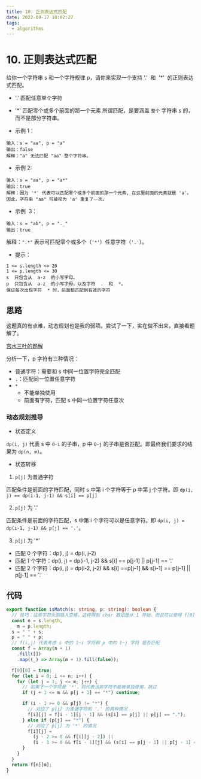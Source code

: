 ```yaml
---
title: 10. 正则表达式匹配
date: 2022-09-17 10:02:27
tags:
  - algorithms
---
```


# 10. 正则表达式匹配

给你一个字符串 s 和一个字符规律 p，请你来实现一个支持 '.'  和  '\*'  的正则表达式匹配。

- '.' 匹配任意单个字符
- '\*' 匹配零个或多个前面的那一个元素
  所谓匹配，是要涵盖 `整个` 字符串 s 的，而不是部分字符串。

- 示例 1：

```
输入：s = "aa", p = "a"
输出：false
解释："a" 无法匹配 "aa" 整个字符串。
```

- 示例 2:

```
输入：s = "aa", p = "a*"
输出：true
解释：因为 '*' 代表可以匹配零个或多个前面的那一个元素, 在这里前面的元素就是 'a'。因此，字符串 "aa" 可被视为 'a' 重复了一次。
```

- 示例  3：

```
输入：s = "ab", p = "._"
输出：true
```

解释：`".*"` 表示可匹配零个或多个（`'*'`）任意字符（`'.'`）。

- 提示：

```
1 <= s.length <= 20
1 <= p.length <= 30
s  只包含从  a-z  的小写字母。
p  只包含从  a-z  的小写字母，以及字符  .  和  *。
保证每次出现字符  * 时，前面都匹配到有效的字符
```

## 思路

这题真的有点难，动态规划也是我的弱项。尝试了一下，实在做不出来，直接看题解了。

[宫水三叶的题解](https://leetcode.cn/problems/regular-expression-matching/solution/shua-chuan-lc-dong-tai-gui-hua-jie-fa-by-zn9w/)

分析一下，p 字符有三种情况：

- 普通字符：需要和 s 中同一位置字符完全匹配
- `.`：匹配同一位置任意字符
- `*`
  - 不能单独使用
  - 前面有字符，匹配 s 中同一位置字符任意次

### 动态规划推导

- 状态定义

`dp(i, j)` 代表 s 中 `0-i` 的子串，p 中 `0-j` 的子串是否匹配。即最终我们要求的结果为 `dp(n, m)`。

- 状态转移

1. `p[j]` 为普通字符

匹配条件是前面的字符匹配，同时 s 中第 i 个字符等于 p 中第 j 个字符。即 `dp(i, j) == dp(i-1, j-1) && s[i] == p[j]`

2. `p[j]` 为 '.'

匹配条件是前面的字符匹配，s 中第 i 个字符可以是任意字符。即 `dp(i, j) = dp(i-1, j-1) && p[j] == '.'`。

3. `p[j]` 为 '\*'

- 匹配 0 个字符：dp(i, j) = dp(i, j-2)
- 匹配 1 个字符：dp(i, j) = dp(i-1, j-2) && s[i] == p[j-1] || p[j-1] == '.'
- 匹配 2 个字符：dp(i, j) = dp(i-2, j-2) && s[i] ==p[j-1]
  && s[i-1] == p[j-1] || p[j-1] == '.'

## 代码

```ts
export function isMatch(s: string, p: string): boolean {
  // 技巧：往原字符头部插入空格，这样得到 char 数组是从 1 开始，而且可以使得 f[0][0] = true，可以将 true 这个结果滚动下去
  const n = s.length,
    m = p.length;
  s = " " + s;
  p = " " + p;
  // f(i,j) 代表考虑 s 中的 1~i 字符和 p 中的 1~j 字符 是否匹配
  const f = Array(n + 1)
    .fill([])
    .map((_) => Array(m + 1).fill(false));

  f[0][0] = true;
  for (let i = 0; i <= n; i++) {
    for (let j = 1; j <= m; j++) {
      // 如果下一个字符是 '*'，则代表当前字符不能被单独使用，跳过
      if (j + 1 <= m && p[j + 1] == "*") continue;

      if (i - 1 >= 0 && p[j] != "*") {
        // 对应了 p[j] 为普通字符和 '.' 的两种情况
        f[i][j] = f[i - 1][j - 1] && (s[i] == p[j] || p[j] == ".");
      } else if (p[j] == "*") {
        // 对应了 p[j] 为 '*' 的情况
        f[i][j] =
          (j - 2 >= 0 && f[i][j - 2]) ||
          (i - 1 >= 0 && f[i - 1][j] && (s[i] == p[j - 1] || p[j - 1] == "."));
      }
    }
  }
  return f[n][m];
}
```
